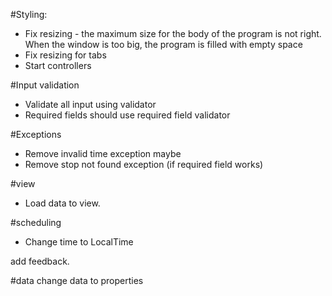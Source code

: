 #Styling:
- Fix resizing - the maximum size for the body of the program is not right. When the window is too big, the program is filled with empty space
- Fix resizing for tabs
- Start controllers

#Input validation
- Validate all input using validator
- Required fields should use required field validator

#Exceptions
- Remove invalid time exception maybe
- Remove stop not found exception (if required field works)

#view
- Load data to view.

#scheduling
- Change time to LocalTime

add feedback.

#data
change data to properties